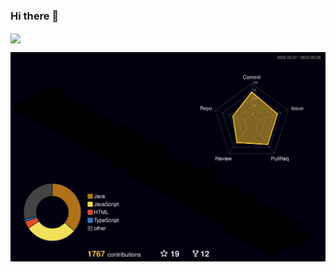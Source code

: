 ### Hi there 👋
<img align="center"  src="https://github-readme-stats.vercel.app/api?username=shine10076&show_icons=true&theme=radical"/>

![Contributions in 3D](/profile-3d-contrib/profile-night-rainbow.svg)

<!--
**shine10076/shine10076** is a ✨ _special_ ✨ repository because its `README.md` (this file) appears on your GitHub profile.

Here are some ideas to get you started:

- 🔭 I’m currently working on ...
- 🌱 I’m currently learning kubernetes
- 👯 I’m looking to collaborate on ...
- 🤔 I’m looking for help with ...
- 💬 Ask me about ...
- 📫 How to reach me: 10076qy@gmail.com
- 😄 Pronouns: ...
- ⚡ Fun fact: ...
-->
